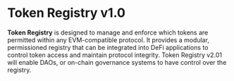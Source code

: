 # Token Registry v1.0

**Token Registry** is designed to manage and enforce which tokens are permitted within any EVM-compatible protocol. It provides a modular, permissioned registry that can be integrated into DeFi applications to control token access and maintain protocol integrity. Token Registry v2.01 will enable DAOs, or on-chain governance systems to have control over the registry.

